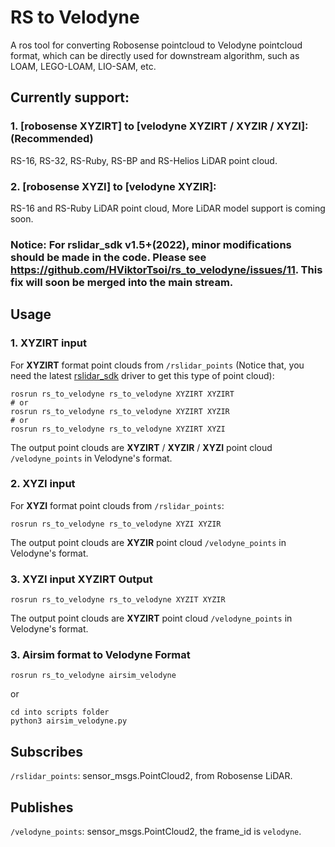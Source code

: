 # RS to Velodyne
A ros tool for converting Robosense pointcloud to Velodyne pointcloud format, which can be directly used for downstream algorithm, such as LOAM, LEGO-LOAM, LIO-SAM, etc.

## Currently support:


### 1. [robosense XYZIRT] to [velodyne XYZIRT / XYZIR / XYZI]: (Recommended)
RS-16, RS-32, RS-Ruby, RS-BP and RS-Helios LiDAR point cloud.

### 2. [robosense XYZI] to [velodyne XYZIR]:
RS-16 and RS-Ruby LiDAR point cloud, More LiDAR model support is coming soon. 

### Notice: For rslidar_sdk v1.5+(2022), minor modifications should be made in the code. Please see https://github.com/HViktorTsoi/rs_to_velodyne/issues/11. This fix will soon be merged into the main stream.

## Usage

### 1. XYZIRT input
For **XYZIRT** format point clouds from `/rslidar_points` (Notice that, you need the latest 
[rslidar_sdk](https://github.com/RoboSense-LiDAR/rslidar_sdk) driver to get this type of point cloud):
```
rosrun rs_to_velodyne rs_to_velodyne XYZIRT XYZIRT
# or
rosrun rs_to_velodyne rs_to_velodyne XYZIRT XYZIR
# or
rosrun rs_to_velodyne rs_to_velodyne XYZIRT XYZI
``` 
The output point clouds are **XYZIRT** / **XYZIR** / **XYZI** point cloud `/velodyne_points` in Velodyne's format.

### 2. XYZI input
For **XYZI** format point clouds from `/rslidar_points`:
```
rosrun rs_to_velodyne rs_to_velodyne XYZI XYZIR
``` 
The output point clouds are **XYZIR** point cloud `/velodyne_points` in Velodyne's format.

### 3. XYZI input XYZIRT Output
```
rosrun rs_to_velodyne rs_to_velodyne XYZIT XYZIR
``` 
The output point clouds are **XYZIRT** point cloud `/velodyne_points` in Velodyne's format.

### 3. Airsim format to Velodyne Format
```
rosrun rs_to_velodyne airsim_velodyne
```
or 
``````
cd into scripts folder
python3 airsim_velodyne.py
``````

## Subscribes
`/rslidar_points`: sensor_msgs.PointCloud2, from Robosense LiDAR.

## Publishes
`/velodyne_points`: sensor_msgs.PointCloud2, the frame_id is `velodyne`.
